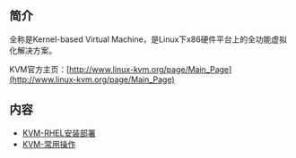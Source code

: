 ## 简介

全称是Kernel-based Virtual Machine，是Linux下x86硬件平台上的全功能虚拟化解决方案。

KVM官方主页：[http://www.linux-kvm.org/page/Main_Page](http://www.linux-kvm.org/page/Main_Page)

## 内容

- [KVM-RHEL安装部署](https://ebook.big1000.com/12-%E8%99%9A%E6%8B%9F%E5%8C%96%E5%B9%B3%E5%8F%B0/04-KVM/01-KVM-RHEL%E5%AE%89%E8%A3%85%E9%83%A8%E7%BD%B2.html)
- [KVM-常用操作](https://ebook.big1000.com/12-%E8%99%9A%E6%8B%9F%E5%8C%96%E5%B9%B3%E5%8F%B0/04-KVM/02-KVM-%E5%B8%B8%E7%94%A8%E6%93%8D%E4%BD%9C.html)

